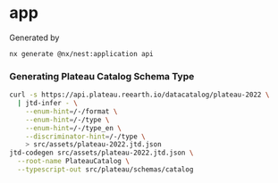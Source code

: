 # app

Generated by

```
nx generate @nx/nest:application api
```

### Generating Plateau Catalog Schema Type

```sh
curl -s https://api.plateau.reearth.io/datacatalog/plateau-2022 \
  | jtd-infer - \
    --enum-hint=/-/format \
    --enum-hint=/-/type \
    --enum-hint=/-/type_en \
    --discriminator-hint=/-/type \
    > src/assets/plateau-2022.jtd.json
jtd-codegen src/assets/plateau-2022.jtd.json \
  --root-name PlateauCatalog \
  --typescript-out src/plateau/schemas/catalog
```
